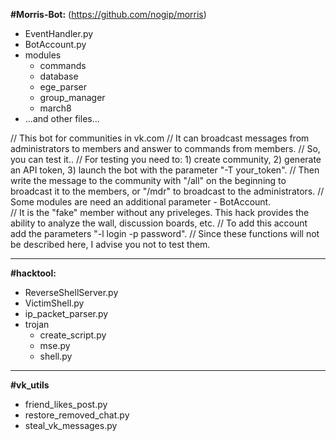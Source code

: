 **#Morris-Bot:** (https://github.com/nogip/morris)
* EventHandler.py
* BotAccount.py
* modules
  * commands
  * database
  * ege_parser
  * group_manager
  * march8
* ...and other files...

// This bot for communities in vk.com
// It can broadcast messages from administrators to members and answer to commands from members.
// So, you can test it..
// For testing you need to: 1) create community, 2) generate an API token, 3) launch the bot with the parameter "-T your_token".
// Then write the message to the community with "/all" on the beginning to broadcast it to the members, or "/mdr" to broadcast to the administrators.
// Some modules are need an additional parameter - BotAccount.  
// It is the "fake" member without any priveleges. This hack provides the ability to analyze the wall, discussion boards, etc.
// To add this account add the parameters "-l login -p password".
// Since these functions will not be described here, I advise you not to test them.

---
**#hacktool:**
* ReverseShellServer.py
* VictimShell.py
* ip_packet_parser.py
* trojan
  * create_script.py
  * mse.py
  * shell.py

---
**#vk_utils**
* friend_likes_post.py
* restore_removed_chat.py
* steal_vk_messages.py
